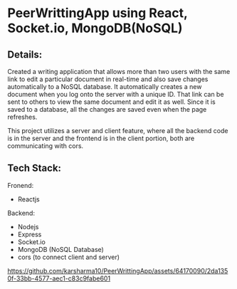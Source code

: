 # PeerWrittingApp using React, Socket.io, MongoDB(NoSQL)

## Details:
Created a writing application that allows more than two users with the same link to edit a particular document in real-time and also save changes automatically to a NoSQL database. It automatically creates a new document when you log onto the server with a unique ID. That link can be sent to others to view the same document and edit it as well. Since it is saved to a database, all the changes are saved even when the page refreshes. 

This project utilizes a server and client feature, where all the backend code is in the server and the frontend is in the client portion, both are communicating with cors. 

## Tech Stack:
Fronend:
 - Reactjs

Backend:
- Nodejs
- Express
- Socket.io
- MongoDB (NoSQL Database)
- cors (to connect client and server)


https://github.com/karsharma10/PeerWrittingApp/assets/64170090/2da1350f-33bb-4577-aec1-c83c9fabe601

